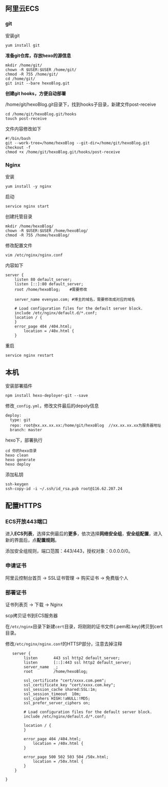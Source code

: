 ## 阿里云ECS

### git

安装git

```
yum install git
```

**准备git仓库，存放hexo的源信息**

```
mkdir /home/git/
chown -R $USER:$USER /home/git/
chmod -R 755 /home/git/
cd /home/git/
git init --bare hexoBlog.git
```

**创建git hooks，方便自动部署**

/home/git/hexoBlog.git目录下，找到hooks子目录，新建文件post-receive

```
cd /home/git/hexoBlog.git/hooks
touch post-receive
```
文件内容修改如下

```
#!/bin/bash
git --work-tree=/home/hexoBlog --git-dir=/home/git/hexoBlog.git checkout -f
chmod +x /home/git/hexoBlog.git/hooks/post-receive
```

### Nginx

安装

```
yum install -y nginx
```

启动

```
service nginx start
```

创建托管目录

```
mkdir /home/hexoBlog/
chown -R $USER:$USER /home/hexoBlog/
chmod -R 755 /home/hexoBlog/
```

修改配置文件

```
vim /etc/nginx/nginx.conf
```

内容如下

```
server {
    listen 80 default_server;
    listen [::]:80 default_server;
    root /home/hexoBlog;    #需要修改

    server_name evenyao.com; #博主的域名，需要修改成对应的域名

    # Load configuration files for the default server block.
    include /etc/nginx/default.d/*.conf;
    location / {
    }
    error_page 404 /404.html;
        location = /40x.html {
    }
```

重启

```
service nginx restart
```

## 本机

安装部署插件

```
npm install hexo-deployer-git --save
```

修改`_config.yml`，修改文件最后的depoly信息

```
deploy:
  type: git
  repo: root@xx.xx.xx.xx:/home/git/hexoBlog  //xx.xx.xx.xx为服务器地址
  branch: master
```

hexo下，部署执行

```
cd 你的hexo目录
hexo clean
hexo generate
hexo deploy
```

添加私钥

```
ssh-keygen
ssh-copy-id -i ~/.ssh/id_rsa.pub root@116.62.207.24
```

## 配置HTTPS

### ECS开放443端口

进入**ECS列表**，选择实例最后的**更多**，依次选择**网络安全组**，**安全组配置**，进入新的界面后，点**配置规则**。

添加安全组规则，端口范围：443/443，授权对象：0.0.0.0/0。

### 申请证书

阿里云控制台首页 -> SSL证书管理 -> 购买证书 -> 免费版个人

### 部署证书

证书列表页 -> 下载 -> Nginx

scp拷贝证书到ECS服务器

在`/etc/nginx`目录下新建`cert`目录，将刚刚的证书文件(.pem和.key)拷贝到cert目录。

修改`/etc/nginx/nginx.conf`的HTTSP部分，注意去掉注释

```
   server {
        listen       443 ssl http2 default_server;
        listen       [::]:443 ssl http2 default_server;
        server_name  _;
        root         /home/hexoBlog;

        ssl_certificate "cert/xxxx.com.pem";
        ssl_certificate_key "cert/xxxx.com.key";
        ssl_session_cache shared:SSL:1m;
        ssl_session_timeout  10m;
        ssl_ciphers HIGH:!aNULL:!MD5;
        ssl_prefer_server_ciphers on;

        # Load configuration files for the default server block.
        include /etc/nginx/default.d/*.conf;

        location / {
        }

        error_page 404 /404.html;
            location = /40x.html {
        }

        error_page 500 502 503 504 /50x.html;
            location = /50x.html {
        }
    }

}
```

